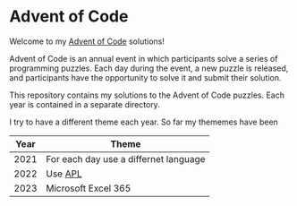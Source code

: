 # Advent of Code

Welcome to my [Advent of Code](https://adventofcode.com/) solutions!

Advent of Code is an annual event in which participants solve a series of programming puzzles. 
Each day during the event, a new puzzle is released, and participants have the opportunity to solve it and submit their solution.

This repository contains my solutions to the Advent of Code puzzles. 
Each year is contained in a separate directory.

I try to have a different theme each year. So far my thememes have been

| Year | Theme |
| -----| ------------- |
| 2021 | For each day use a differnet language  |
| 2022 | Use [APL](https://en.wikipedia.org/wiki/APL_(programming_language)) |
| 2023 | Microsoft Excel 365 |
